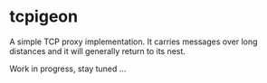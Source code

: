 # tcpigeon
A simple TCP proxy implementation. 
It carries messages over long distances and it will generally return to its nest.

Work in progress, stay tuned ...
